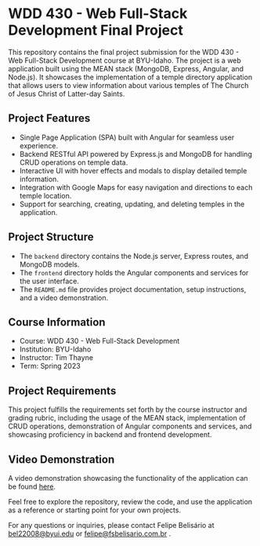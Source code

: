 # WDD 430 - Web Full-Stack Development Final Project

This repository contains the final project submission for the WDD 430 - Web Full-Stack Development course at BYU-Idaho. The project is a web application built using the MEAN stack (MongoDB, Express, Angular, and Node.js). It showcases the implementation of a temple directory application that allows users to view information about various temples of The Church of Jesus Christ of Latter-day Saints.

## Project Features
- Single Page Application (SPA) built with Angular for seamless user experience.
- Backend RESTful API powered by Express.js and MongoDB for handling CRUD operations on temple data.
- Interactive UI with hover effects and modals to display detailed temple information.
- Integration with Google Maps for easy navigation and directions to each temple location.
- Support for searching, creating, updating, and deleting temples in the application.

## Project Structure
- The `backend` directory contains the Node.js server, Express routes, and MongoDB models.
- The `frontend` directory holds the Angular components and services for the user interface.
- The `README.md` file provides project documentation, setup instructions, and a video demonstration.

## Course Information
- Course: WDD 430 - Web Full-Stack Development
- Institution: BYU-Idaho
- Instructor: Tim Thayne
- Term: Spring 2023

## Project Requirements
This project fulfills the requirements set forth by the course instructor and grading rubric, including the usage of the MEAN stack, implementation of CRUD operations, demonstration of Angular components and services, and showcasing proficiency in backend and frontend development.

## Video Demonstration
A video demonstration showcasing the functionality of the application can be found [here](link-to-your-video).

Feel free to explore the repository, review the code, and use the application as a reference or starting point for your own projects.

For any questions or inquiries, please contact Felipe Belisário at [bel22008@byui.edu](mailto:bel22008@byui.edu) or [felipe@fsbelisario.com.br](mailto:felipe@fsbelisario.com.br) .
